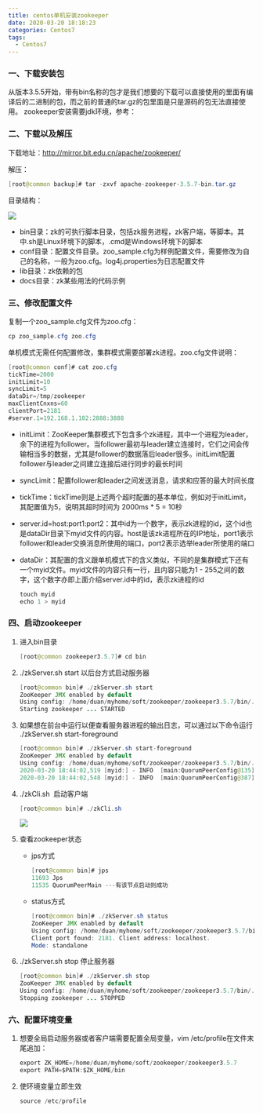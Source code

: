 ```yaml
---
title: centos单机安装zookeeper
date: 2020-03-20 18:18:23
categories: Centos7
tags:
  - Centos7
---
```


### 一、下载安装包

从版本3.5.5开始，带有bin名称的包才是我们想要的下载可以直接使用的里面有编译后的二进制的包，而之前的普通的tar.gz的包里面是只是源码的包无法直接使用。 zookeeper安装需要jdk环境，参考：[]()

### 二、下载以及解压 

下载地址：http://mirror.bit.edu.cn/apache/zookeeper/ 

解压：

~~~java
[root@common backup]# tar -zxvf apache-zookeeper-3.5.7-bin.tar.gz 
~~~

目录结构：

![](C:\duanguangguang.github.io\source\_posts\centos7\centos-install-zookeeper\01zookeeper安装目录结构.png)

- bin目录：zk的可执行脚本目录，包括zk服务进程，zk客户端，等脚本。其中.sh是Linux环境下的脚本，.cmd是Windows环境下的脚本
- conf目录：配置文件目录。zoo_sample.cfg为样例配置文件，需要修改为自己的名称，一般为zoo.cfg。log4j.properties为日志配置文件
- lib目录：zk依赖的包
- docs目录：zk某些用法的代码示例

### 三、修改配置文件

复制一个zoo_sample.cfg文件为zoo.cfg： 

~~~java
cp zoo_sample.cfg zoo.cfg
~~~

单机模式无需任何配置修改，集群模式需要部署zk进程。zoo.cfg文件说明：

~~~java
[root@common conf]# cat zoo.cfg
tickTime=2000
initLimit=10
syncLimit=5
dataDir=/tmp/zookeeper
maxClientCnxns=60
clientPort=2181
#server.1=192.168.1.102:2888:3888
~~~

- initLimit：ZooKeeper集群模式下包含多个zk进程，其中一个进程为leader，余下的进程为follower。当follower最初与leader建立连接时，它们之间会传输相当多的数据，尤其是follower的数据落后leader很多。initLimit配置follower与leader之间建立连接后进行同步的最长时间

- syncLimit：配置follower和leader之间发送消息，请求和应答的最大时间长度

- tickTime：tickTime则是上述两个超时配置的基本单位，例如对于initLimit，其配置值为5，说明其超时时间为 2000ms * 5 = 10秒

- server.id=host:port1:port2：其中id为一个数字，表示zk进程的id，这个id也是dataDir目录下myid文件的内容。host是该zk进程所在的IP地址，port1表示follower和leader交换消息所使用的端口，port2表示选举leader所使用的端口

- dataDir：其配置的含义跟单机模式下的含义类似，不同的是集群模式下还有一个myid文件。myid文件的内容只有一行，且内容只能为1 - 255之间的数字，这个数字亦即上面介绍server.id中的id，表示zk进程的id

  ~~~java
  touch myid
  echo 1 > myid
  ~~~

### 四、启动zookeeper

1. 进入bin目录

   ~~~java
   [root@common zookeeper3.5.7]# cd bin
   ~~~

2. ./zkServer.sh start  以后台方式启动服务器

   ~~~java
   [root@common bin]# ./zkServer.sh start
   ZooKeeper JMX enabled by default
   Using config: /home/duan/myhome/soft/zookeeper/zookeeper3.5.7/bin/../conf/zoo.cfg
   Starting zookeeper ... STARTED
   ~~~

3. 如果想在前台中运行以便查看服务器进程的输出日志，可以通过以下命令运行  ./zkServer.sh start-foreground

   ~~~java
   [root@common bin]# ./zkServer.sh start-foreground
   ZooKeeper JMX enabled by default
   Using config: /home/duan/myhome/soft/zookeeper/zookeeper3.5.7/bin/../conf/zoo.cfg
   2020-03-20 18:44:02,519 [myid:] - INFO  [main:QuorumPeerConfig@135] - Reading configuration from: /home/duan/myhome/soft/zookeeper/zookeeper3.5.7/bin/../conf/zoo.cfg
   2020-03-20 18:44:02,548 [myid:] - INFO  [main:QuorumPeerConfig@387] - clientPortAddress is 0.0.0.0:2181
   ~~~

4. ./zkCli.sh  启动客户端 

   ~~~java
   [root@common bin]# ./zkCli.sh
   ~~~

   ![](C:\duanguangguang.github.io\source\_posts\centos7\centos-install-zookeeper\02zkCli启动成功.png)

5. 查看zookeeper状态

   - jps方式

     ~~~java
     [root@common bin]# jps
     11693 Jps
     11535 QuorumPeerMain ---有该节点启动则成功
     ~~~

   - status方式

     ~~~java
     [root@common bin]# ./zkServer.sh status
     ZooKeeper JMX enabled by default
     Using config: /home/duan/myhome/soft/zookeeper/zookeeper3.5.7/bin/../conf/zoo.cfg
     Client port found: 2181. Client address: localhost.
     Mode: standalone
     ~~~

6. ./zkServer.sh stop 停止服务器

   ~~~java
   [root@common bin]# ./zkServer.sh stop
   ZooKeeper JMX enabled by default
   Using config: /home/duan/myhome/soft/zookeeper/zookeeper3.5.7/bin/../conf/zoo.cfg
   Stopping zookeeper ... STOPPED
   ~~~

### 六、配置环境变量

1. 想要全局启动服务器或者客户端需要配置全局变量，vim /etc/profile在文件末尾追加：

   ~~~java
   export ZK_HOME=/home/duan/myhome/soft/zookeeper/zookeeper3.5.7
   export PATH=$PATH:$ZK_HOME/bin
   ~~~

2. 使环境变量立即生效

   ~~~java
   source /etc/profile
   ~~~

   





